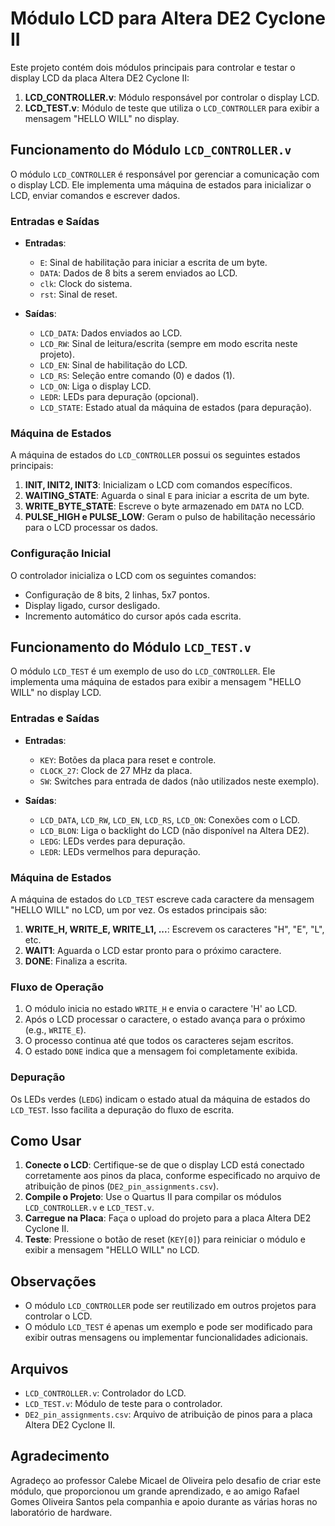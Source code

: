 # Módulo LCD para Altera DE2 Cyclone II

Este projeto contém dois módulos principais para controlar e testar o display LCD da placa Altera DE2 Cyclone II:

1. **LCD_CONTROLLER.v**: Módulo responsável por controlar o display LCD.
2. **LCD_TEST.v**: Módulo de teste que utiliza o `LCD_CONTROLLER` para exibir a mensagem "HELLO WILL" no display.

## Funcionamento do Módulo `LCD_CONTROLLER.v`

O módulo `LCD_CONTROLLER` é responsável por gerenciar a comunicação com o display LCD. Ele implementa uma máquina de estados para inicializar o LCD, enviar comandos e escrever dados.

### Entradas e Saídas

- **Entradas**:
  - `E`: Sinal de habilitação para iniciar a escrita de um byte.
  - `DATA`: Dados de 8 bits a serem enviados ao LCD.
  - `clk`: Clock do sistema.
  - `rst`: Sinal de reset.

- **Saídas**:
  - `LCD_DATA`: Dados enviados ao LCD.
  - `LCD_RW`: Sinal de leitura/escrita (sempre em modo escrita neste projeto).
  - `LCD_EN`: Sinal de habilitação do LCD.
  - `LCD_RS`: Seleção entre comando (0) e dados (1).
  - `LCD_ON`: Liga o display LCD.
  - `LEDR`: LEDs para depuração (opcional).
  - `LCD_STATE`: Estado atual da máquina de estados (para depuração).

### Máquina de Estados

A máquina de estados do `LCD_CONTROLLER` possui os seguintes estados principais:

1. **INIT, INIT2, INIT3**: Inicializam o LCD com comandos específicos.
2. **WAITING_STATE**: Aguarda o sinal `E` para iniciar a escrita de um byte.
3. **WRITE_BYTE_STATE**: Escreve o byte armazenado em `DATA` no LCD.
4. **PULSE_HIGH e PULSE_LOW**: Geram o pulso de habilitação necessário para o LCD processar os dados.

### Configuração Inicial

O controlador inicializa o LCD com os seguintes comandos:
- Configuração de 8 bits, 2 linhas, 5x7 pontos.
- Display ligado, cursor desligado.
- Incremento automático do cursor após cada escrita.

## Funcionamento do Módulo `LCD_TEST.v`

O módulo `LCD_TEST` é um exemplo de uso do `LCD_CONTROLLER`. Ele implementa uma máquina de estados para exibir a mensagem "HELLO WILL" no display LCD.

### Entradas e Saídas

- **Entradas**:
  - `KEY`: Botões da placa para reset e controle.
  - `CLOCK_27`: Clock de 27 MHz da placa.
  - `SW`: Switches para entrada de dados (não utilizados neste exemplo).

- **Saídas**:
  - `LCD_DATA`, `LCD_RW`, `LCD_EN`, `LCD_RS`, `LCD_ON`: Conexões com o LCD.
  - `LCD_BLON`: Liga o backlight do LCD (não disponível na Altera DE2).
  - `LEDG`: LEDs verdes para depuração.
  - `LEDR`: LEDs vermelhos para depuração.

### Máquina de Estados

A máquina de estados do `LCD_TEST` escreve cada caractere da mensagem "HELLO WILL" no LCD, um por vez. Os estados principais são:

1. **WRITE_H, WRITE_E, WRITE_L1, ...**: Escrevem os caracteres "H", "E", "L", etc.
2. **WAIT1**: Aguarda o LCD estar pronto para o próximo caractere.
3. **DONE**: Finaliza a escrita.

### Fluxo de Operação

1. O módulo inicia no estado `WRITE_H` e envia o caractere 'H' ao LCD.
2. Após o LCD processar o caractere, o estado avança para o próximo (e.g., `WRITE_E`).
3. O processo continua até que todos os caracteres sejam escritos.
4. O estado `DONE` indica que a mensagem foi completamente exibida.

### Depuração

Os LEDs verdes (`LEDG`) indicam o estado atual da máquina de estados do `LCD_TEST`. Isso facilita a depuração do fluxo de escrita.

## Como Usar

1. **Conecte o LCD**: Certifique-se de que o display LCD está conectado corretamente aos pinos da placa, conforme especificado no arquivo de atribuição de pinos (`DE2_pin_assignments.csv`).
2. **Compile o Projeto**: Use o Quartus II para compilar os módulos `LCD_CONTROLLER.v` e `LCD_TEST.v`.
3. **Carregue na Placa**: Faça o upload do projeto para a placa Altera DE2 Cyclone II.
4. **Teste**: Pressione o botão de reset (`KEY[0]`) para reiniciar o módulo e exibir a mensagem "HELLO WILL" no LCD.

## Observações

- O módulo `LCD_CONTROLLER` pode ser reutilizado em outros projetos para controlar o LCD.
- O módulo `LCD_TEST` é apenas um exemplo e pode ser modificado para exibir outras mensagens ou implementar funcionalidades adicionais.

## Arquivos

- `LCD_CONTROLLER.v`: Controlador do LCD.
- `LCD_TEST.v`: Módulo de teste para o controlador.
- `DE2_pin_assignments.csv`: Arquivo de atribuição de pinos para a placa Altera DE2 Cyclone II.



## Agradecimento

Agradeço ao professor Calebe Micael de Oliveira pelo desafio de criar este módulo, que proporcionou um grande aprendizado, e ao amigo Rafael Gomes Oliveira Santos pela companhia e apoio durante as várias horas no laboratório de hardware.